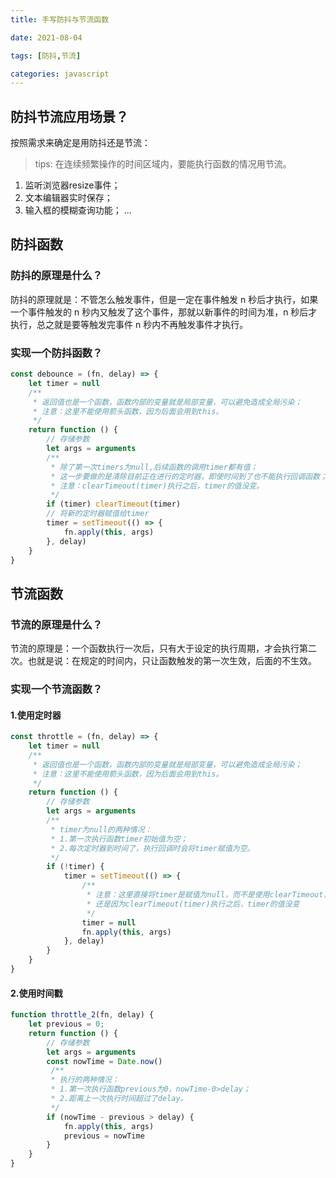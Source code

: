 ```yaml
---
title: 手写防抖与节流函数

date: 2021-08-04

tags: [防抖,节流]

categories: javascript
---
```


## 防抖节流应用场景？

按照需求来确定是用防抖还是节流：

> tips: 在连续频繁操作的时间区域内，要能执行函数的情况用节流。

1. 监听浏览器resize事件；
2. 文本编辑器实时保存；
3. 输入框的模糊查询功能；
...



## 防抖函数

### 防抖的原理是什么？

防抖的原理就是：不管怎么触发事件，但是一定在事件触发 n 秒后才执行，如果一个事件触发的 n 秒内又触发了这个事件，那就以新事件的时间为准，n 秒后才执行，总之就是要等触发完事件 n 秒内不再触发事件才执行。



###  实现一个防抖函数？

```javascript
const debounce = (fn, delay) => {
    let timer = null
    /**
     * 返回值也是一个函数，函数内部的变量就是局部变量，可以避免造成全局污染；
     * 注意：这里不能使用箭头函数，因为后面会用到this。
     */
    return function () {
        // 存储参数
        let args = arguments
        /**
         * 除了第一次timers为null,后续函数的调用timer都有值；
         * 这一步要做的是清除目前正在进行的定时器，即使时间到了也不能执行回调函数；
         * 注意：clearTimeout(timer)执行之后，timer的值没变。
         */
        if (timer) clearTimeout(timer)
        // 将新的定时器赋值给timer
        timer = setTimeout(() => {
            fn.apply(this, args)
        }, delay)
    }
}
```



## 节流函数

### 节流的原理是什么？

节流的原理是：一个函数执行一次后，只有大于设定的执行周期，才会执行第二次。也就是说：在规定的时间内，只让函数触发的第一次生效，后面的不生效。



### 实现一个节流函数？

#### 1.使用定时器

```javascript
const throttle = (fn, delay) => {
    let timer = null
    /**
     * 返回值也是一个函数，函数内部的变量就是局部变量，可以避免造成全局污染；
     * 注意：这里不能使用箭头函数，因为后面会用到this。
     */
    return function () {
        // 存储参数
        let args = arguments
        /**
         * timer为null的两种情况：
         * 1.第一次执行函数timer初始值为空；
         * 2.每次定时器到时间了，执行回调时会将timer赋值为空。
         */
        if (!timer) {
            timer = setTimeout(() => {
              	/**
                 * 注意：这里直接将timer是赋值为null，而不是使用clearTimeout，
                 * 还是因为clearTimeout(timer)执行之后，timer的值没变
                 */
                timer = null
                fn.apply(this, args)
            }, delay)
        }
    }
}
```

#### 2.使用时间戳

```javascript
function throttle_2(fn, delay) {
    let previous = 0;
    return function () {
        // 存储参数
        let args = arguments
        const nowTime = Date.now()
         /**
         * 执行的两种情况：
         * 1.第一次执行函数previous为0，nowTime-0>delay；
         * 2.距离上一次执行时间超过了delay。
         */
        if (nowTime - previous > delay) {
            fn.apply(this, args)
            previous = nowTime
        }
    }
}
```

